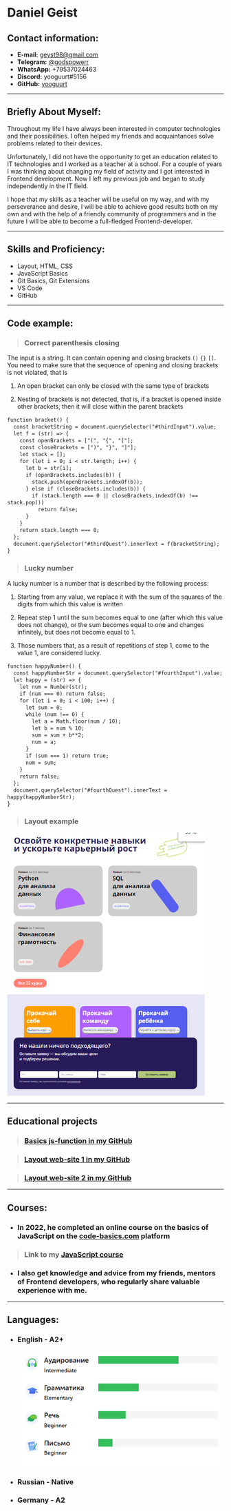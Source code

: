 # **Daniel Geist**

## **Contact information:**
   + **E-mail:** geyst98@gmail.com
   + **Telegram:** [@godspowerr](https://t.me/godspowerr)
   + **WhatsApp:** +79537024463
   + **Discord:** yooguurt#5156
   + **GitHub:** [yooguurt](https://github.com/yooguurt)
---
## **Briefly About Myself:**

Throughout my life I have always been interested in computer technologies and their possibilities. I often helped my friends and acquaintances solve problems related to their devices.

Unfortunately, I did not have the opportunity to get an education related to IT technologies and I worked as a teacher at a school.
For a couple of years I was thinking about changing my field of activity and I got interested in Frontend development.
Now I left my previous job and began to study independently in the IT field.

I hope that my skills as a teacher will be useful on my way, and with my perseverance and desire, I will be able to achieve good results both on my own and with the help of a friendly community of programmers and in the future I will be able to become a full-fledged Frontend-developer.

---
## **Skills and Proficiency:**
  - Layout, HTML, CSS
  - JavaScript Basics
  - Git Basics, Git Extensions
  - VS Code
  - GitHub
  
---
## **Code example:**
> ### **Correct parenthesis closing**
The input is a string. It can contain opening and closing brackets `()` `{}` `[]`. You need to make sure that the sequence of opening and closing brackets is not violated, that is

1) An open bracket can only be closed with the same type of brackets

2) Nesting of brackets is not detected, that is, if a bracket is opened inside other brackets, then it will close within the parent brackets


```
function bracket() {
  const bracketString = document.querySelector("#thirdInput").value;
  let f = (str) => {
    const openBrackets = ["(", "{", "["];
    const closeBrackets = [")", "}", "]"];
    let stack = [];
    for (let i = 0; i < str.length; i++) {
      let b = str[i];
      if (openBrackets.includes(b)) {
        stack.push(openBrackets.indexOf(b));
      } else if (closeBrackets.includes(b)) {
        if (stack.length === 0 || closeBrackets.indexOf(b) !== stack.pop())
          return false;
      }
    }
    return stack.length === 0;
  };
  document.querySelector("#thirdQuest").innerText = f(bracketString);
}
```

> ### **Lucky number** 
A lucky number is a number that is described by the following process:

1) Starting from any value, we replace it with the sum of the squares of the digits from which this value is written

2) Repeat step 1 until the sum becomes equal to one (after which this value does not change), or the sum becomes equal to one and changes infinitely, but does not become equal to 1.

3) Those numbers that, as a result of repetitions of step 1, come to the value 1, are considered lucky.

```
function happyNumber() {
  const happyNumberStr = document.querySelector("#fourthInput").value;
  let happy = (str) => {
    let num = Number(str);
    if (num === 0) return false;
    for (let i = 0; i < 100; i++) {
      let sum = 0;
      while (num !== 0) {
        let a = Math.floor(num / 10);
        let b = num % 10;
        sum = sum + b**2;
        num = a;
      }
      if (sum === 1) return true;
      num = sum;
    }
    return false;
  };
  document.querySelector("#fourthQuest").innerText = happy(happyNumberStr);
}
```
> ### **Layout example**
![layout](/img/layout.PNG)

---
## **Educational projects**

> ### **[Basics js-function in my GitHub](https://github.com/yooguurt/JS-scripts1)**

> ### **[Layout web-site 1 in my GitHub](https://github.com/yooguurt/layout1)**

> ### **[Layout web-site 2 in my GitHub](https://github.com/yooguurt/layout2)**

---
## **Courses:**
* ### In 2022, he completed an online course on the basics of JavaScript on the [code-basics.com](code-basics.com) platform

> ###  Link to my [JavaScript course](https://code-basics.com/ru/languages/javascript)

* ### I also get knowledge and advice from my friends, mentors of Frontend developers, who regularly share valuable experience with me.

---
## **Languages:**
+ ### English - A2+
  ![eng](img/eng.PNG)
+ ### Russian - Native
+ ### Germany - A2